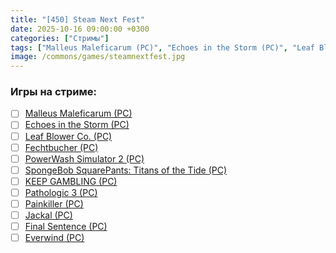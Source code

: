 ```yaml
---
title: "[450] Steam Next Fest"
date: 2025-10-16 09:00:00 +0300
categories: ["Стримы"]
tags: ["Malleus Maleficarum (PC)", "Echoes in the Storm (PC)", "Leaf Blower Co. (PC)", "Fechtbucher (PC)", "PowerWash Simulator 2 (PC)", "SpongeBob SquarePants: Titans of the Tide (PC)", "KEEP GAMBLING (PC)", "Pathologic 3 (PC)", "Painkiller (PC)", "Jackal (PC)", "Final Sentence (PC)", "Everwind (PC)"]
image: /commons/games/steamnextfest.jpg
---
```


### Игры на стриме:
+ [ ] [Malleus Maleficarum (PC)](/tags/malleus-maleficarum-pc)
+ [ ] [Echoes in the Storm (PC)](/tags/echoes-in-the-storm-pc)
+ [ ] [Leaf Blower Co. (PC)](/tags/leaf-blower-co-pc)
+ [ ] [Fechtbucher (PC)](/tags/fechtbucher-pc)
+ [ ] [PowerWash Simulator 2 (PC)](/tags/powerwash-simulator-2-pc)
+ [ ] [SpongeBob SquarePants: Titans of the Tide (PC)](/tags/spongebob-squarepants-titans-of-the-tide-pc)
+ [ ] [KEEP GAMBLING (PC)](/tags/keep-gambling-pc)
+ [ ] [Pathologic 3 (PC)](/tags/pathologic-3-pc)
+ [ ] [Painkiller (PC)](/tags/painkiller-pc)
+ [ ] [Jackal (PC)](/tags/jackal-pc)
+ [ ] [Final Sentence (PC)](/tags/final-sentence-pc)
+ [ ] [Everwind (PC)](/tags/everwind-pc)
